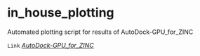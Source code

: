 # in_house_plotting

Automated plotting script for results of AutoDock-GPU_for_ZINC

`Link` *[AutoDock-GPU_for_ZINC](https://github.com/jongseo-park/AutoDock-GPU_for_ZINC)*